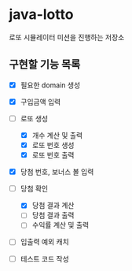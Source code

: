 # java-lotto
로또 시뮬레이터 미션을 진행하는 저장소

## 구현할 기능 목록

* [x] 필요한 domain 생성
* [x] 구입금액 입력
* [ ] 로또 생성
    * [x] 개수 계산 및 출력
    * [x] 로또 번호 생성
    * [x] 로또 번호 출력 
* [x] 당첨 번호, 보너스 볼 입력
* [ ] 당첨 확인
    * [x] 당첨 결과 계산
    * [ ] 당첨 결과 출력
    * [ ] 수익률 계산 및 출력
* [ ] 입출력 예외 캐치
* [ ] 테스트 코드 작성

